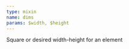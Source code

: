 ```yaml
---
type: mixin
name: dims
params: $width, $height
---
```

Square or desired width-height for an element
